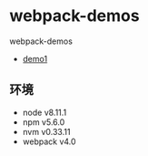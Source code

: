 # webpack-demos

webpack-demos

- [demo1](https://github.com/my-webpack-practice/webpack-demos/tree/d1)

## 环境

- node v8.11.1
- npm v5.6.0
- nvm v0.33.11
- webpack v4.0
